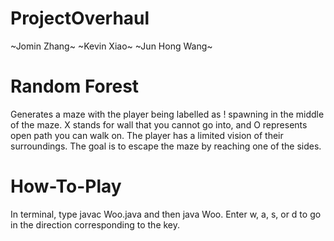 # ProjectOverhaul
~Jomin Zhang~
~Kevin Xiao~
~Jun Hong Wang~

# Random Forest

Generates a maze with the player being labelled as ! spawning in the middle of the maze. X stands for wall that you cannot go into, and O represents open path you can walk on. The player has a limited vision of their surroundings. The goal is to escape the maze by reaching one of the sides.

# How-To-Play

In terminal, type javac Woo.java and then java Woo. Enter w, a, s, or d to go in the direction corresponding to the key. 
